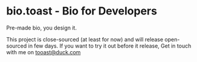 # bio.toast - Bio for Developers
Pre-made bio, you design it.

This project is close-sourced (at least for now) and will release open-sourced in few days.
If you want to try it out before it release, Get in touch with me on tooast@duck.com
